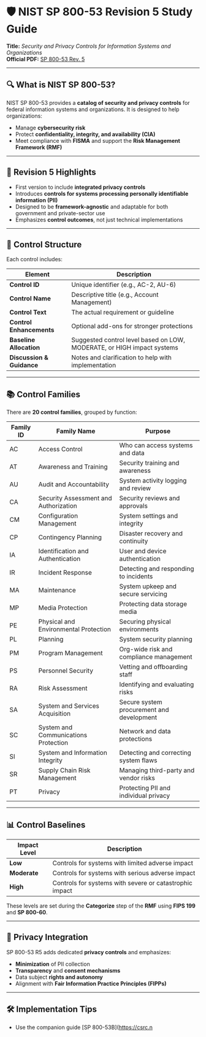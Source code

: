 # 🛡️ NIST SP 800-53 Revision 5 Study Guide  
**Title:** *Security and Privacy Controls for Information Systems and Organizations*  
**Official PDF:** [SP 800-53 Rev. 5](https://nvlpubs.nist.gov/nistpubs/SpecialPublications/NIST.SP.800-53r5.pdf)

---

## 🔍 What is NIST SP 800-53?

NIST SP 800-53 provides a **catalog of security and privacy controls** for federal information systems and organizations. It is designed to help organizations:
- Manage **cybersecurity risk**
- Protect **confidentiality, integrity, and availability (CIA)**
- Meet compliance with **FISMA** and support the **Risk Management Framework (RMF)**

---

## 🔄 Revision 5 Highlights

- First version to include **integrated privacy controls**
- Introduces **controls for systems processing personally identifiable information (PII)**
- Designed to be **framework-agnostic** and adaptable for both government and private-sector use
- Emphasizes **control outcomes**, not just technical implementations

---

## 🧱 Control Structure

Each control includes:

| Element            | Description |
|--------------------|-------------|
| **Control ID**     | Unique identifier (e.g., AC-2, AU-6) |
| **Control Name**   | Descriptive title (e.g., Account Management) |
| **Control Text**   | The actual requirement or guideline |
| **Control Enhancements** | Optional add-ons for stronger protections |
| **Baseline Allocation** | Suggested control level based on LOW, MODERATE, or HIGH impact systems |
| **Discussion & Guidance** | Notes and clarification to help with implementation |

---

## 📚 Control Families

There are **20 control families**, grouped by function:

| Family ID | Family Name                         | Purpose |
|-----------|--------------------------------------|---------|
| AC        | Access Control                      | Who can access systems and data |
| AT        | Awareness and Training              | Security training and awareness |
| AU        | Audit and Accountability            | System activity logging and review |
| CA        | Security Assessment and Authorization | Security reviews and approvals |
| CM        | Configuration Management            | System settings and integrity |
| CP        | Contingency Planning                | Disaster recovery and continuity |
| IA        | Identification and Authentication   | User and device authentication |
| IR        | Incident Response                   | Detecting and responding to incidents |
| MA        | Maintenance                         | System upkeep and secure servicing |
| MP        | Media Protection                    | Protecting data storage media |
| PE        | Physical and Environmental Protection | Securing physical environments |
| PL        | Planning                            | System security planning |
| PM        | Program Management                  | Org-wide risk and compliance management |
| PS        | Personnel Security                  | Vetting and offboarding staff |
| RA        | Risk Assessment                     | Identifying and evaluating risks |
| SA        | System and Services Acquisition     | Secure system procurement and development |
| SC        | System and Communications Protection | Network and data protections |
| SI        | System and Information Integrity    | Detecting and correcting system flaws |
| SR        | Supply Chain Risk Management        | Managing third-party and vendor risks |
| PT        | Privacy                             | Protecting PII and individual privacy |

---

## 📊 Control Baselines

| Impact Level | Description |
|--------------|-------------|
| **Low**      | Controls for systems with limited adverse impact |
| **Moderate** | Controls for systems with serious adverse impact |
| **High**     | Controls for systems with severe or catastrophic impact |

These levels are set during the **Categorize** step of the **RMF** using **FIPS 199** and **SP 800-60**.

---

## 🔐 Privacy Integration

SP 800-53 R5 adds dedicated **privacy controls** and emphasizes:
- **Minimization** of PII collection
- **Transparency** and **consent mechanisms**
- Data subject **rights and autonomy**
- Alignment with **Fair Information Practice Principles (FIPPs)**

---

## 🛠 Implementation Tips

- Use the companion guide [SP 800-53B](https://csrc.n
